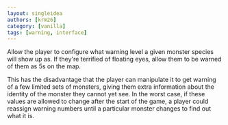 ```yaml
---
layout: singleidea
authors: [krm26]
category: [vanilla]
tags: [warning, interface]
---
```

Allow the player to configure what warning level a given monster species will
show up as. If they're terrified of floating eyes, allow them to be warned of
them as 5s on the map.

This has the disadvantage that the player can manipulate it to get warning of a
few limited sets of monsters, giving them extra information about the identity
of the monster they cannot yet see. In the worst case, if these values are
allowed to change after the start of the game, a player could reassign warning
numbers until a particular monster changes to find out what it is.
